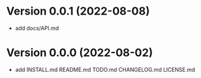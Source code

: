 # Version 0.0.1 (2022-08-08)
- add docs/API.md

# Version 0.0.0 (2022-08-02)
- add INSTALL.md README.md TODO.md CHANGELOG.md LICENSE.md

